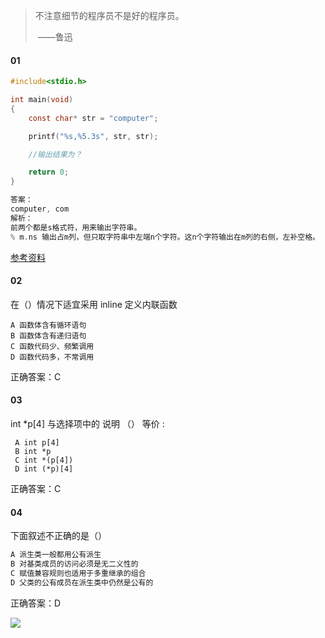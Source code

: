 > 不注意细节的程序员不是好的程序员。
>
> ​															——鲁迅

#### 01

```c
#include<stdio.h>

int main(void)
{
	const char* str = "computer";

	printf("%s,%5.3s", str, str);

	//输出结果为？

	return 0;
}

答案：
computer, com
解析：
前两个都是s格式符，用来输出字符串。
% m.ns 输出占m列，但只取字符串中左端n个字符。这n个字符输出在m列的右侧，左补空格。
```

[参考资料](https://blog.csdn.net/xueruifan/article/details/46128773)



#### 02

在（）情况下适宜采用 inline 定义内联函数 

```
A 函数体含有循环语句 
B 函数体含有递归语句 
C 函数代码少、频繁调用 
D 函数代码多，不常调用 
```

正确答案：C 



#### 03

int *p[4] 与选择项中的 说明 （） 等价 :

```
 A int p[4] 
 B int *p 
 C int *(p[4]) 
 D int (*p)[4]
```

正确答案：C 



#### 04

下面叙述不正确的是（） 

```c
A 派生类一般都用公有派生 
B 对基类成员的访问必须是无二义性的 
C 赋值兼容规则也适用于多重继承的组合 
D 父类的公有成员在派生类中仍然是公有的 
```

正确答案：D 

![](https://github.com/hairrrrr/1200_Problems/blob/master/img/5.png)



